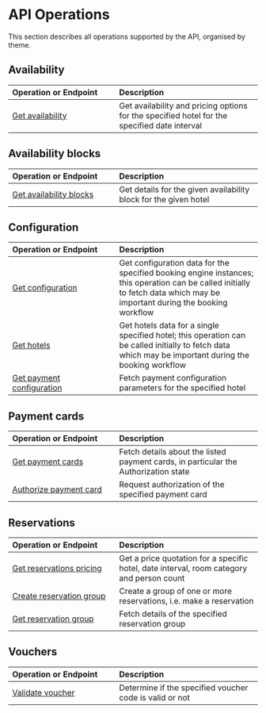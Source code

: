 # API Operations

This section describes all operations supported by the API, organised by theme.

## Availability

| <div style="width:200px">Operation or Endpoint</div> | Description |
| :-- | :-- |
| [Get availability](hotels.md#get-availability) | Get availability and pricing options for the specified hotel for the specified date interval |


## Availability blocks

| <div style="width:200px">Operation or Endpoint</div> | Description |
| :-- | :-- |
| [Get availability blocks](availability-blocks.md#get-availability-blocks) | Get details for the given availability block for the given hotel |

## Configuration

| <div style="width:200px">Operation or Endpoint</div> | Description |
| :-- | :-- |
| [Get configuration](configuration.md#get-configuration) | Get configuration data for the specified booking engine instances; this operation can be called initially to fetch data which may be important during the booking workflow |
| [Get hotels](hotels.md#get-hotels) | Get hotels data for a single specified hotel; this operation can be called initially to fetch data which may be important during the booking workflow |
| [Get payment configuration](hotels.md#get-payment-configuration) | Fetch payment configuration parameters for the specified hotel |

## Payment cards

| <div style="width:200px">Operation or Endpoint</div> | Description |
| :-- | :-- |
| [Get payment cards](payment-cards.md#get-payment-cards) | Fetch details about the listed payment cards, in particular the Authorization state |
| [Authorize payment card](payment-cards.md#authorize-payment-card) | Request authorization of the specified payment card |

## Reservations

| <div style="width:200px">Operation or Endpoint</div> | Description |
| :-- | :-- |
| [Get reservations pricing](reservations.md#get-reservations-pricing) | Get a price quotation for a specific hotel, date interval, room category and person count |
| [Create reservation group](reservation-groups.md#create-reservation-group) | Create a group of one or more reservations, i.e. make a reservation |
| [Get reservation group](reservation-groups.md#get-reservation-group) | Fetch details of the specified reservation group |

## Vouchers

| <div style="width:200px">Operation or Endpoint</div> | Description |
| :-- | :-- |
| [Validate voucher](vouchers.md#validate-voucher) | Determine if the specified voucher code is valid or not |
